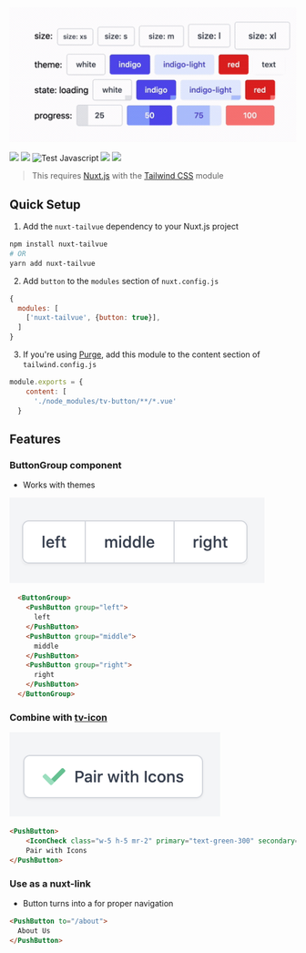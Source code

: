 <p align="center">
  <img src="media/buttons.gif" width="600" />
</p>

[![](https://img.shields.io/npm/v/tv-button.svg?logo=npm&style=flat-square)](https://www.npmjs.com/package/tv-button)
[![](https://img.shields.io/badge/nuxt.js-module-04C690.svg?style=flat-square)](https://nuxtjs.org)
![Test Javascript](https://github.com/acidjazz/tv-button/workflows/Test%20Javascript/badge.svg)
[![](https://img.shields.io/npm/dt/tv-button.svg?style=flat-square)](https://www.npmjs.com/package/tv-button)
[![](https://img.shields.io/github/license/acidjazz/tv-button?style=flat-square)](https://www.npmjs.com/package-tv-button)
<!-- [![](https://img.shields.io/badge/chat-on%20discord-7289DA.svg?logo=discord&style=flat-square)](https://discord.gg/enn4S6) -->

> This requires [Nuxt.js](https://nuxtjs.org) with the [Tailwind CSS](https://tailwindcss.nuxtjs.org) module

## Quick Setup
1. Add the `nuxt-tailvue` dependency to your Nuxt.js project
```bash
npm install nuxt-tailvue
# OR
yarn add nuxt-tailvue
```

2. Add `button` to the `modules` section of `nuxt.config.js`
```js
{
  modules: [
    ['nuxt-tailvue', {button: true}],
  ]
}
```

3. If you're using [Purge](https://tailwindcss.com/docs/controlling-file-size), add this module to the content section of `tailwind.config.js`

```js
module.exports = {
    content: [
      './node_modules/tv-button/**/*.vue'
  }
```


## Features

### ButtonGroup component
 - Works with themes

![](media/group1.png?raw=true)

```html
  <ButtonGroup>
    <PushButton group="left">
      left
    </PushButton>
    <PushButton group="middle">
      middle
    </PushButton>
    <PushButton group="right">
      right
    </PushButton>
  </ButtonGroup>
```

### Combine with [tv-icon](https://github.com/acidjazz/tv-icon)

![](media/paired.png?raw=true)

```html
<PushButton>
    <IconCheck class="w-5 h-5 mr-2" primary="text-green-300" secondary="text-green-400"/>
    Pair with Icons
</PushButton>
```

### Use as a nuxt-link
- Button turns into a [<nuxt-link>](https://nuxtjs.org/api/components-nuxt-link/) for proper navigation

```html
<PushButton to="/about">
  About Us
</PushButton>
```
